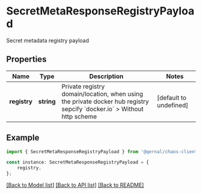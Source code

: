 # SecretMetaResponseRegistryPayload

Secret metadata registry payload

## Properties

Name | Type | Description | Notes
------------ | ------------- | ------------- | -------------
**registry** | **string** | Private registry domain/location, when using the private docker hub registry sepcify &#x60;docker.io&#x60; &gt; Without http scheme  | [default to undefined]

## Example

```typescript
import { SecretMetaResponseRegistryPayload } from '@qernal/chaos-client';

const instance: SecretMetaResponseRegistryPayload = {
    registry,
};
```

[[Back to Model list]](../README.md#documentation-for-models) [[Back to API list]](../README.md#documentation-for-api-endpoints) [[Back to README]](../README.md)
